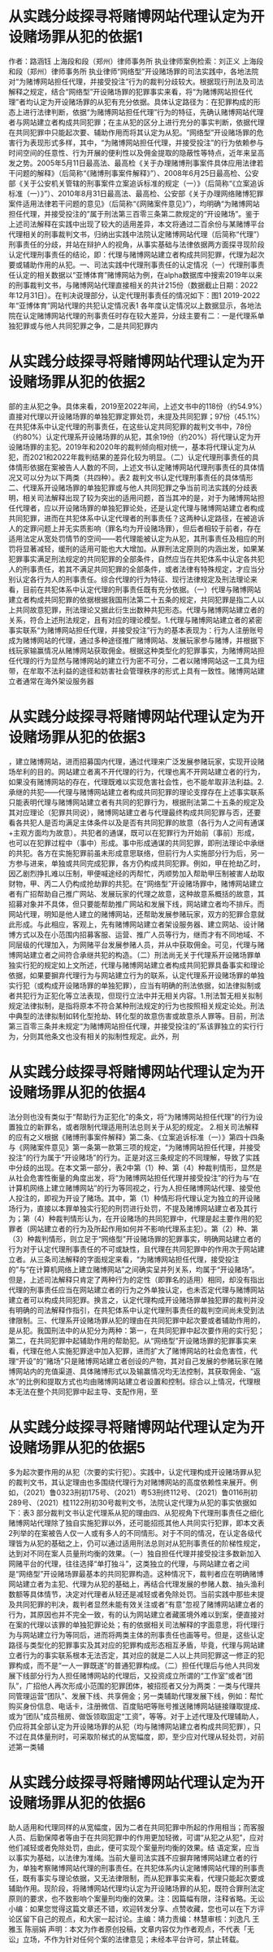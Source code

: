# 从实践分歧探寻将赌博网站代理认定为开设赌场罪从犯的依据1

作者：路涵钰 上海段和段（郑州）律师事务所 执业律师案例检索：刘正义 上海段和段（郑州）律师事务所 执业律师“网络型”开设赌场罪的司法实践中，各地法院对“为赌博网站担任代理，并接受投注”行为的裁判分歧较大。根据现行刑法及司法解释之规定，结合“网络型”开设赌场罪的犯罪事实来看，将“为赌博网站担任代理”者均认定为开设赌场罪的从犯有充分依据。具体认定路径为：在犯罪构成的形态上进行法律判断，依据“为赌博网站担任代理”行为的特征，先确认赌博网站代理者与网站建立者构成共同犯罪；在主从犯的区分上进行充分的事实判断，依据代理在共同犯罪中只能起次要、辅助作用而将其认定为从犯。“网络型”开设赌场罪的危害行为表现形式多样，其中，“为赌博网站担任代理，并接受投注”的行为依赖参与时间空间的任意性、行为开展的便利性以及佣金提取的隐蔽性等特点，近年来呈高发之势。2005年5月11日最高法、最高检《关于办理赌博刑事案件具体应用法律若干问题的解释》（后简称“《赌博刑事案件解释》”）、2008年6月25日最高检、公安部《关于公安机关管辖的刑事案件立案追诉标准的规定（一）》（后简称“《立案追诉标准（一）》”）、2010年8月31日最高法、最高检、公安部《关于办理网络赌博犯罪案件适用法律若干问题的意见》（后简称“《网赌案件意见》”），均明确“为赌博网站担任代理，并接受投注的”属于刑法第三百零三条第二款规定的“开设赌场”。鉴于上述司法解释在实践中出现了较大的适用差异，本文将通过二百余份与某赌博平台代理相关的刑事裁判文书，归纳出实践中法院认定赌博网站代理（后简称“代理”）刑事责任的分歧，并站在辩护人的视角，从事实基础与法律依据两方面探寻现阶段认定代理刑事责任的结论，即：代理与赌博网站建立者构成共同犯罪，代理为起次要或辅助作用的从犯。一、司法实践中代理刑事责任的认定情况（一）代理刑事责任认定的相关数据以“亚博体育”赌博网站为例，在alpha数据库中搜索2019年以来的刑事裁判文书，与赌博网站代理直接相关的共计215份（数据截止日期：2022年12月31日）。在判决说理部分，认定代理刑事责任的情况如下：图1 2019-2022年“亚博体育”网站代理的共犯认定情况表1 各年度认定情况以上数据显示，各地法院在认定赌博网站代理的刑事责任时存在较大差异，分歧主要有二：一是代理系单独犯罪或与他人共同犯罪之争，二是共同犯罪内

# 从实践分歧探寻将赌博网站代理认定为开设赌场罪从犯的依据2

部的主从犯之争。具体来看，2019至2022年间，上述文书中的118份（约54.9%）直接对代理以开设赌场罪的单独犯罪定罪处罚，未提及共同犯罪；97份（45.1%）在共犯体系中认定代理的刑事责任，在这些认定共同犯罪的裁判文书中，78份（约80%）认定代理系开设赌场罪的从犯，其余19份（约20%）将代理认定为开设赌场罪的主犯。2019年和2020年的裁判倾向相对统一，基本将代理认定为从犯，而2021和2022年裁判结果的差异化较为明显。（二）认定代理刑事责任的具体情形依据在案被告人人数的不同，上述文书认定赌博网站代理刑事责任的具体情况又可以分为以下两类（共四种）。表2 裁判文书认定代理刑事责任的具体情形二、代理系开设赌场罪的单独犯罪或与他人共同犯罪之争当前司法实践的分歧表明，相关司法解释出现了较为突出的适用问题，首当其冲的是，对于为赌博网站担任代理者，应以开设赌场罪的单独犯罪论处，还是认定代理与赌博网站建立者构成共同犯罪，进而在共犯体系中认定代理者的刑事责任？这两种认定路径，在被追诉人的定罪问题上并无实质影响（罪名均为开设赌场罪），但后者相较于前者，存在适用法定从宽处罚情节的空间——若代理能被认定为从犯，其刑事责任及相应的刑罚将显著减轻，缓刑的适用可能也大大增加。从罪刑法定原则的内涵出发，如果某犯罪事实满足刑法规定的共同犯罪的全部条件，自然应当在共犯体系中认定各共犯人的刑事责任，若其不满足共同犯罪的全部条件，或者法律有特殊规定，才应当分别认定各行为人的刑事责任。综合代理的行为特征、现行法律规定及刑法理论来看，目前在共犯体系中认定代理的刑事责任既有充分依据。（一）代理与赌博网站建立者构成共同犯罪的依据根据我国刑法第二十五条的规定，共同犯罪是指二人以上共同故意犯罪，刑法理论又据此衍生出数种共犯形态。代理与赌博网站建立者的关系，符合上述刑法规定，且有对应的理论模型。1.代理与赌博网站建立者的紧密事实联系“为赌博网站担任代理，并接受投注”行为的基本表现为：行为人注册账号成为赌博网站的代理，通过多种途径推广赌博网站、发展玩家参与赌博，并根据下线玩家输赢情况从赌博网站获取佣金。根据这种类型化的犯罪事实，为赌博网站担任代理的行为显然与赌博网站的建立行为密不可分，二者以赌博网站这一工具为纽带，在牟取不法利益的途径和妨害社会管理秩序的形式上具有一致性。赌博网站建立者通常在海外架设服务器

# 从实践分歧探寻将赌博网站代理认定为开设赌场罪从犯的依据3

，建立赌博网站，进而招募国内代理，通过代理来广泛发展参赌玩家，实现开设赌场牟利的目的。网站建立者离不开代理的行为，代理也离不开网站建立者的行为，如果没有赌博网站的存在，代理既难以实现危害社会性，也不能牟取非法利益。2.承继的共犯——代理与赌博网站建立者构成共同犯罪的理论支撑存在上述事实联系只能表明代理与赌博网站建立者有共同的犯罪行为，根据刑法第二十五条的规定及其对应理论（犯罪共同说），赌博网站建立者与代理最终构成共同犯罪与否，还要看各共犯人是否均满足主体条件以及是否有共同犯罪的故意（各行为人之间有通谋+主观方面均为故意）。共犯者的通谋，既可以在犯罪行为开始前（事前）形成，也可以在犯罪过程中（事中）形成。事中形成通谋的共同犯罪，即刑法理论中承继的共犯。各方在实施犯罪前虽未形成意思联络，但前行为人实施部分行为后，另一方参与进来，单独或共同完成犯罪，各方仍构成共同犯罪。例如，甲在抢劫乙时，因乙剧烈挣扎难以压制，甲便喊途经的丙帮忙，丙顺势加入帮助甲压制被害人劫取财物，甲、丙二人仍构成抢劫罪的共犯。在“网络型”开设赌场罪中，赌博网站建立者有广招帮助自己推广网站、发展玩家的代理之故意，这种故意系概括的故意，其招募对象并不具体，但只要能帮助推广网站和发展下线，网站建立者均不排斥。而网站代理，明知是他人建立的赌博网站，还帮助发展参赌玩家，双方的犯罪合意就此形成。与此相应，客观上，先有赌博网站建立者架设服务器、建立网站、设计赌博方式以及在小范围内招募客服、运营、推广人员等行为，继而才有不同地域、不同层级的代理加入，为网赌平台发展参赌人员，并从中获取佣金。可见，代理与赌博网站建立者之间符合承继共犯的构造。（二）刑法尚无关于代理系开设赌场罪单独实行犯的规定如上文所述，代理与赌博网站建立者构成共同犯罪具备事实和理论依据，如果要摒弃代理行为与网站建立行为的联系，认定代理系开设赌场罪的单独实行犯（或构成开设赌场罪的单独犯罪），应当有明确的刑法依据，如法律拟制或者共犯行为正犯化等立法表现，但现行立法中并无相关内容。1.刑法暂无相关拟制规定法律拟制，是指将原本不符合某种刑法规定的行为也按照相关规定论处。刑法中典型的法律拟制如转化型抢劫、转化型的故意伤害或故意杀人罪等。目前，刑法第三百零三条并未规定“为赌博网站担任代理，并接受投注的”系该罪独立的实行行为，分则其他条文也没有相关的拟制性规定。此外，刑

# 从实践分歧探寻将赌博网站代理认定为开设赌场罪从犯的依据4

法分则也没有类似于“帮助行为正犯化”的条文，将“为赌博网站担任代理”的行为设置独立的新罪名，或者限制代理适用刑法总则关于从犯的规定。 2.相关司法解释的应有之义根据《赌博刑事案件解释》第二条、《立案追诉标准（一）》第四十四条与《网赌案件意见》第一条第一款第三项的规定，“为赌博网站担任代理，并接受投注”的行为属于“开设赌场”的行为。正是对这三条规定的不同理解，导致了实践中分歧的出现。在本文第一部分，表2中第（1）种、第（4）种裁判情形，显然是从社会危害性衡量的角度出发，将“为赌博网站担任代理并接受投注”的行为与“在计算机网络上建立赌博网站”的行为等同视之，行为人担任赌博网站代理、接受他人投注的，即视为开设了赌场。其中，第（1）种情形将代理认定为独立的开设赌场行为，直接以本罪单独实行犯的刑罚进行处罚，不提及赌博网站建立者及其行为；第（4）种裁判情形认为，在开设赌场的共同犯罪中，代理是起主要作用的犯罪者（网站建立者的行为及所起作用如何并不影响代理系主犯）。第（2）种、第（3）种裁判情形，则立足于“网络型”开设赌场罪的犯罪事实，明确网站建立者的行为对于认定代理刑事责任的不可或缺性，且代理在共同犯罪中的作用次于网站建立者。从三条司法解释的字面规定来看，“为赌博网站担任代理，接受投注的”与“在计算机网络上建立赌博网站”之间确实呈并列关系，均属于“开设赌场”。但是，上述司法解释只肯定了两种行为的定性（即罪名的适用）相同，却没有指出代理的刑事责任应当在网站建立者的行为之外单独认定，也未否定代理与赌博网站建立者可以构成共同犯罪。换言之，认定代理构成开设赌场罪单独犯罪的裁判并没有明确的司法解释作指引，在共犯体系中认定代理刑事责任的裁判空间尚未受到法律限制。三、代理系开设赌场罪从犯的理由在共同犯罪中起次要或者辅助作用的，是从犯。我国刑法中的从犯分为两种：第一，在共同犯罪中起次要作用的实行犯；第二，在共同犯罪中起辅助作用的帮助犯。从“网络型”开设赌场罪的犯罪事实来看，代理在他人实施犯罪途中加入犯罪，进而扩大了赌博网站的社会危害性，代理“开设”的“赌场”只是赌博网站建立者创设的产物，其对自己发展的参赌玩家在赌博网站内的充值渠道、具体赌博形式以及输赢情况均无法控制，其获取佣金、“返水”的比例和提取方式也均由赌博网站建立者设置和控制。综合以上情况，代理根本无法在整个共同犯罪中起主导、支配作用，至

# 从实践分歧探寻将赌博网站代理认定为开设赌场罪从犯的依据5

多为起次要作用的从犯（次要的实行犯）。实践中，认定代理构成开设赌场罪从犯的裁判文书，其认定理由也多围绕代理行为对赌博网站的高度依赖性来展开。例如，（2021）鲁0323刑初175号、（2021）粤53刑终112号、（2021）鲁0116刑初289号、（2021）桂1122刑初30号裁判文书，法院认定代理为从犯的事实依据如下：表3 部分裁判文书认定代理系从犯的理由四、从犯视角下代理刑事责任之细化赌博网站代理除了独自实施犯罪以外，还可能招揽其他人共同实行犯罪，即本文表2列举的在案被告人仅一人或有多人的不同情形。对于不同的情况，在认定各级代理皆为从犯的基础之上，仍可以通过适用刑法总则对从犯刑事责任的阶梯性规定，达到对不同在案人员量刑均衡的效果。（一）独自担任代理并接受投注多数新加入网赌平台的代理，往往选择“单打独斗”，这类独立的代理，与网站建立者之间是“网络型”开设赌场罪最基本的共同犯罪构造。这种情况下，裁判者应在明确赌博网站建立者为主犯、代理为从犯的基础上，再结合代理发展的参赌人数、抽头渔利数额等具体情节，决定对代理者从轻还是减轻或者免除处罚。当前实践中那些未提及共同犯罪的判决，裁判者显然未能有效关注或者“有意”忽视了赌博网站建立者的行为，其原因也并不完全一致，有的认为网站建立者藏匿境外难以到案，便直接对在案的代理以该罪的单独犯罪论处；有的依据相关司法解释的字面意思，将代理行为与网站建立行为等同后，进而将两类主体的刑事责任也画等号。但是，这些认定路径与类型化的犯罪事实及其对应的犯罪构成形态相互矛盾，毕竟，代理与网站建立者行为的事实联系根本无法否定，其对应的就是二人以上共同犯罪这一修正的犯罪构成，而不是“一人一罪既遂”的普通犯罪构成。（二）担任代理后与他人共同发展下线部分行为人担任赌博网站的代理后，又投资成立所谓的“工作室”或者“团队”，广招他人再次形成小范围的犯罪团体，被招揽者又分为两类：一类与代理共同管理运营“团队”、发展下线、共享佣金；另一类辅助代理发展下线，例如：帮忙购买身份信息、电话卡，注册微信、百度贴吧等账号推送赌博网站链接赚取提成、或为“团队”成员租房、做饭领取固定“工资”，等等。对于上述代理及代理辅助人，仍应将其全部认定为开设赌场罪的从犯（均与赌博网站建立者构成共同犯罪），只不过在具体量刑时，可采取阶梯式的从宽幅度，即，至少应对代理从轻处罚，对前述第一类辅

# 从实践分歧探寻将赌博网站代理认定为开设赌场罪从犯的依据6

助人适用和代理同样的从宽幅度，因为二者在共同犯罪中所起的作用相当；而客服人员、后勤保障者等由于在共同犯罪中的作用更加轻微，可谓“从犯之从犯”，应对他们减轻或者免除处罚，由此，便可实现个案量刑均衡的效果。结 语定案，应当以事实为基础，以法律为准绳。当前大量司法实践不应摒弃赌博网站建立者的行为，单独考察赌博网站代理的刑事责任。在共犯体系内认定赌博网站代理的刑事责任，既有事实与理论依据，又无法律限制，而从犯罪事实来看，代理只能起次要或辅助作用。现阶段，将赌博网站代理均认定为开设赌场罪的从犯，既符合罪刑法定原则的要求，也不致影响个案量刑均衡的效果。注：因篇幅有限，注释省略。无讼小编：如果您觉得这篇文章还不错，欢迎转发分享、点赞收藏，您也可以在下方评论区留下自己的观点，和大家一起讨论。主编：靖力责编：林慧审核：刘逸凡 王雅玉 陈丽娟 声明：本文为作者原创投稿，文章内容仅为作者观点，不代表「无讼」立场，不作为针对任何个案的法律意见；未经本平台许可，禁止转载。

